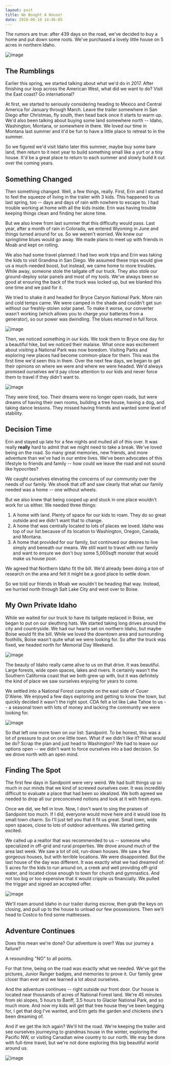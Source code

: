 ```yaml
---
layout: post
title: We Bought A House!
date: 2016-06-10 14:46:05
---
```


The rumors are true: after 439 days on the road, we've decided to buy a home and put down some roots. We've purchased a lovely little house on 5 acres in northern Idaho.

![image](https://dl.dropboxusercontent.com/u/2776026/Instagram/13385622_1142064739190547_432909969_n.jpg)

## The Rumblings

Earlier this spring, we started talking about what we'd do in 2017. After finishing our loop across the American West, what did we want to do? Visit the East coast? Go international?

At first, we started to seriously considering heading to Mexico and Central America for January through March. Leave the trailer somewhere in San Diego after Christmas, fly south, then head back once it starts to warm up. We'd also been talking about buying some land somewhere north -- Idaho, Washington, Montana, or somewhere in there. We loved our time in Montana last summer and it'd be fun to have a little place to retreat to in the summer.

So we figured we'd visit Idaho later this summer, maybe buy some bare land, then return to it next year to build something small like a yurt or a tiny house. It'd be a great place to return to each summer and slowly build it out over the coming years.


## Something Changed

Then something changed. Well, a few things, really. First, Erin and I started to feel the squeeze of living in the trailer with 3 kids. This happened to us last spring, too -- days and days of rain with nowhere to escape to. I had trouble working at home with all the kids inside. Erin was having trouble keeping things clean and finding her alone time.

But we also knew from last summer that this difficulty would pass. Last year, after a month of rain in Colorado, we entered Wyoming in June and things turned around for us. So we weren't worried. We knew our springtime blues would go away. We made plans to meet up with friends in Moab and kept on rolling.

We also had some travel planned: I had two work trips and Erin was taking the kids to visit Grandma in San Diego. We assumed these trips would give us a much-needed boost, but instead, we came home to more troubles. While away, someone stole the tailgate off our truck. They also stole our ground-deploy solar panels and most of my tools. We've always been so good at ensuring the back of the truck was locked up, but we blanked this one time and we paid for it.

We tried to shake it and headed for Bryce Canyon National Park. More rain and cold temps came. We were camped in the shade and couldn't get sun without our freshly-stolen solar panel. To make it worse, our converter wasn't working (which allows you to charge your batteries from a generator), so our power was dwindling. The blues returned in full force.

![image](https://dl.dropboxusercontent.com/u/2776026/Instagram/13181445_1592283704417388_1254019407_n.jpg)

Then, we noticed something in our kids. We took them to Bryce one day for a beautiful hike, but we noticed their malaise. What once was excitement about visiting a National Park was now boredom. Visiting Parks and exploring new places had become common-place for them. This was the first time we'd seen this in them. Over the next few days, we began to get their opinions on where we were and where we were headed. We'd always promised ourselves we'd pay close attention to our kids and never force them to travel if they didn't want to.

![image](https://dl.dropboxusercontent.com/u/2776026/Instagram/13151075_273333586345935_261995768_n.jpg)

They were tired, too. Their dreams were no longer open roads, but were dreams of having their own rooms, building a tree house, having a dog, and taking dance lessons. They missed having friends and wanted some level of stability.

## Decision Time

Erin and stayed up late for a few nights and mulled all of this over. It was really **really** hard to admit that we might need to take a break. We've loved being on the road. So many great memories, new friends, and more adventure than we've had in our entire lives. We've been advocates of this lifestyle to friends and family -- how could we leave the road and not sound like hypocrites?

We caught ourselves elevating the concerns of our community over the needs of our family. We shook that off and saw clearly that what our family needed was a home -- one without wheels.

But we also knew that being cooped up and stuck in one place wouldn't work for us either. We needed three things:

1. A home with land. Plenty of space for our kids to roam. They do so great outside and we didn't want that to change.
2. A home that was centrally located to lots of places we loved. Idaho was top of our list because of its location to Washington, Oregon, Canada, and Montana.
3. A home that provided for our family, but continued our desires to live simply and beneath our means. We still want to travel with our family and want to ensure we don't buy some 5,000sqft monster that would make us house poor.

We agreed that Northern Idaho fit the bill. We'd already been doing a ton of research on the area and felt it might be a good place to settle down.

So we told our friends in Moab we wouldn't be heading that way. Instead, we hurried north through Salt Lake City and west over to Boise.

## My Own Private Idaho

While we waited for our truck to have its tailgate replaced in Boise, we began to put on our sleuthing hats. We started taking long drives around the city and countryside. We had our hearts set on northern Idaho, but maybe Boise would fit the bill. While we loved the downtown area and surrounding foothills, Boise wasn't quite what we were looking for. So after the truck was fixed, we headed north for Memorial Day Weekend.

![image](https://dl.dropboxusercontent.com/u/2776026/Instagram/13108971_1730114067266234_2059877972_n.jpg)

The beauty of Idaho really came alive to us on that drive. It was beautiful. Large forests, wide open spaces, lakes and rivers. It certainly wasn't the Southern California coast that we both grew up with, but it was definitely the kind of place we saw ourselves enjoying for years to come.

We settled into a National Forest campsite on the east side of Couer D'Alene. We enjoyed a few days exploring and getting to know the town, but quickly decided it wasn't the right spot. CDA felt a lot like Lake Tahoe to us -- a seasonal town with lots of money and lacking the community we were looking for.

![image](https://dl.dropboxusercontent.com/u/2776026/Instagram/13267338_1303552033007438_1819093794_n.jpg)

So that left one more town on our list: Sandpoint. To be honest, this was a lot of pressure to put on one little town. What if we didn't like it? What would be do? Scrap the plan and just head to Washington? We had to leave our options open -- we didn't want to force ourselves into a bad decision. So we drove north with an open mind.

## Finding The Spot

The first few days in Sandpoint were very weird. We had built things up so much in our minds that we kind of screwed ourselves over. It was incredibly difficult to evaluate a place that had been so idealized. We both agreed we needed to drop all our preconceived notions and look at it with fresh eyes.

Once we did, we fell in love. Now, I don't want to sing the praises of Sandpoint too much. If I did, everyone would move here and it would lose its small town charm. So I'll just tell you that it fit us great. Small town, wide open spaces, close to lots of outdoor adventures. We started getting excited.

We called up a realtor that was recommended to us -- someone who specialized in off-grid and rural properties. We drove around much of the area last week. We saw a lot of old, run-down houses. We saw a few gorgeous houses, but with terrible locations. We were disappointed. But the last house of the day was different. It was exactly what we had dreamed of: 5 acres for the kids to run around on, a creek and well providing off-grid water, and located close enough to town for church and gymnastics. And not too big or too expensive that it would cripple us financially. We pulled the trigger and signed an accepted offer.

![image](https://dl.dropboxusercontent.com/u/2776026/Instagram/13414422_1357894524227215_406396441_n.jpg)

We'll roam around Idaho in our trailer during escrow, then grab the keys on closing, and pull up to the house to unload our few possessions. Then we'll head to Costco to find some mattresses.


## Adventure Continues

Does this mean we're done? Our adventure is over? Was our journey a failure?

A resounding "NO" to all points.

For that time, being on the road was exactly what we needed. We've got the pictures, Junior Ranger badges, and memories to prove it. Our family grew closer than ever and we learned a lot about ourselves.

And the adventure continues -- right outside our front door. Our house is located near thousands of acres of National Forest land. We're 45 minutes from ski slopes, 5 hours to Banff, 3.5 hours to Glacier National Park, and so much more. And now my kids will get that tree house they've been begging for, I get that dog I've wanted, and Erin gets the garden and chickens she's been dreaming of.

And if we get the itch again? We'll hit the road. We're keeping the trailer and see ourselves journeying to grandmas house in the winter, exploring the Pacific NW, or visiting Canadian wine country to our north. We may be done with full-time travel, but we're not done exploring this big beautiful world around us.

![image](https://dl.dropboxusercontent.com/u/2776026/Instagram/13118112_603762026442518_410191709_n.jpg)